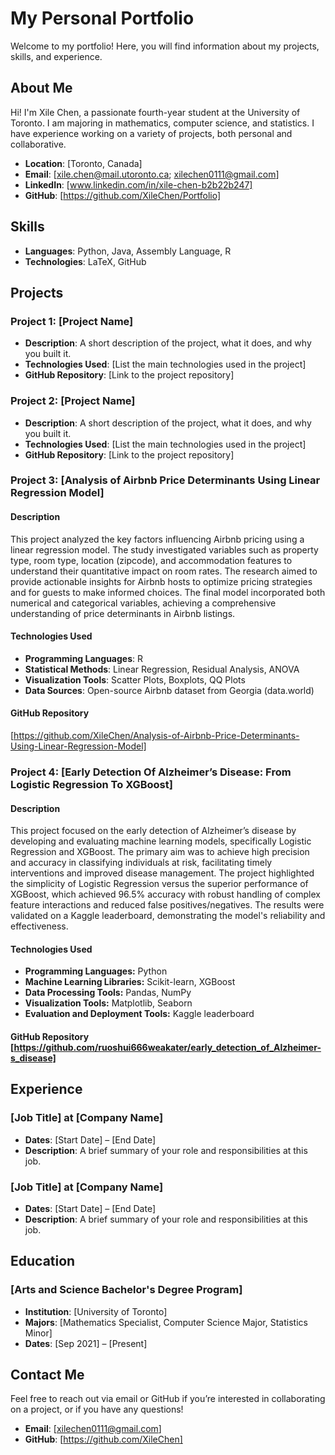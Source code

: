 # My Personal Portfolio

Welcome to my portfolio! Here, you will find information about my projects, skills, and experience.

## About Me

Hi! I'm Xile Chen, a passionate fourth-year student at the University of Toronto. I am majoring in mathematics, computer science, and statistics. I have experience working on a variety of projects, both personal and collaborative.

- **Location**: [Toronto, Canada]
- **Email**: [xile.chen@mail.utoronto.ca; xilechen0111@gmail.com]
- **LinkedIn**: [www.linkedin.com/in/xile-chen-b2b22b247]
- **GitHub**: [https://github.com/XileChen/Portfolio]

## Skills

- **Languages**: Python, Java, Assembly Language, R
- **Technologies**: LaTeX, GitHub

## Projects

### Project 1: [Project Name]
- **Description**: A short description of the project, what it does, and why you built it.
- **Technologies Used**: [List the main technologies used in the project]
- **GitHub Repository**: [Link to the project repository]

### Project 2: [Project Name]
- **Description**: A short description of the project, what it does, and why you built it.
- **Technologies Used**: [List the main technologies used in the project]
- **GitHub Repository**: [Link to the project repository]

### Project 3: [Analysis of Airbnb Price Determinants Using Linear Regression Model]
#### Description
This project analyzed the key factors influencing Airbnb pricing using a linear regression model. The study investigated variables such as property type, room type, location (zipcode), and accommodation features to understand their quantitative impact on room rates. The research aimed to provide actionable insights for Airbnb hosts to optimize pricing strategies and for guests to make informed choices. The final model incorporated both numerical and categorical variables, achieving a comprehensive understanding of price determinants in Airbnb listings.
#### Technologies Used
- **Programming Languages**: R
- **Statistical Methods**: Linear Regression, Residual Analysis, ANOVA
- **Visualization Tools**: Scatter Plots, Boxplots, QQ Plots
- **Data Sources**: Open-source Airbnb dataset from Georgia (data.world)
#### GitHub Repository
[https://github.com/XileChen/Analysis-of-Airbnb-Price-Determinants-Using-Linear-Regression-Model]

  
### Project 4: [Early Detection Of Alzheimer’s Disease: From Logistic Regression To XGBoost]
#### Description

This project focused on the early detection of Alzheimer’s disease by developing and evaluating machine learning models, specifically Logistic Regression and XGBoost. The primary aim was to achieve high precision and accuracy in classifying individuals at risk, facilitating timely interventions and improved disease management. The project highlighted the simplicity of Logistic Regression versus the superior performance of XGBoost, which achieved 96.5% accuracy with robust handling of complex feature interactions and reduced false positives/negatives. The results were validated on a Kaggle leaderboard, demonstrating the model's reliability and effectiveness.

#### Technologies Used

- **Programming Languages:** Python
- **Machine Learning Libraries:** Scikit-learn, XGBoost
- **Data Processing Tools:** Pandas, NumPy
- **Visualization Tools:** Matplotlib, Seaborn
- **Evaluation and Deployment Tools:** Kaggle leaderboard
#### GitHub Repository [https://github.com/ruoshui666weakater/early_detection_of_Alzheimer-s_disease]

## Experience

### [Job Title] at [Company Name]
- **Dates**: [Start Date] – [End Date]
- **Description**: A brief summary of your role and responsibilities at this job.

### [Job Title] at [Company Name]
- **Dates**: [Start Date] – [End Date]
- **Description**: A brief summary of your role and responsibilities at this job.

## Education

### [Arts and Science Bachelor's Degree Program]
- **Institution**: [University of Toronto]
- **Majors**: [Mathematics Specialist, Computer Science Major, Statistics Minor]
- **Dates**: [Sep 2021] – [Present]

## Contact Me

Feel free to reach out via email or GitHub if you’re interested in collaborating on a project, or if you have any questions!

- **Email**: [xilechen0111@gmail.com]
- **GitHub**: [https://github.com/XileChen]
